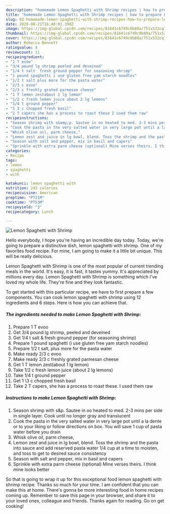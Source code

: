 ```yaml
---
description: "homemade Lemon Spaghetti with Shrimp recipes | how to prepare Lemon Spaghetti with Shrimp"
title: "homemade Lemon Spaghetti with Shrimp recipes | how to prepare Lemon Spaghetti with Shrimp"
slug: 82-homemade-lemon-spaghetti-with-shrimp-recipes-how-to-prepare-lemon-spaghetti-with-shrimp
date: 2020-08-21T16:40:01.398Z
image: https://img-global.cpcdn.com/recipes/81641c6749c0b80a/751x532cq70/lemon-spaghetti-with-shrimp-recipe-main-photo.jpg
thumbnail: https://img-global.cpcdn.com/recipes/81641c6749c0b80a/751x532cq70/lemon-spaghetti-with-shrimp-recipe-main-photo.jpg
cover: https://img-global.cpcdn.com/recipes/81641c6749c0b80a/751x532cq70/lemon-spaghetti-with-shrimp-recipe-main-photo.jpg
author: Rebecca Bennett
ratingvalue: 4
reviewcount: 11
recipeingredient:
- "1 T evoo"
- "3/4 pound lg shrimp peeled and deveined"
- "1/4 t salt  fresh ground pepper for seasoning shrimp"
- "1 pound spaghetti i use gluten free yam starch noodles"
- "1/2 t salt plus more for the pasta water"
- "2/3 c evoo"
- "2/3 c freshly grated parmesan cheese"
- "1 T lemon zestabout 1 lg lemon"
- "1/2 c fresh lemon juice about 2 lg lemons"
- "1/4 t ground pepper"
- "1 3 c chopped fresh basil"
- "2 T capers she has a process to roast these I used them raw"
recipeinstructions:
- "Season shrimp with s&amp;p. Sautee in oo heated to med. 2-3 mins per side in single layer. Cook until no longer gray and translucent"
- "Cook the pasta in the very salted water in very large pot until a la dente or to your liking or follow directions on box. You will save 1 cup of pasta water before you drain"
- "Whisk olive oil, parm cheese,"
- "Lemon zest and juice in lg bowl, blend. Toss the shrimp and the pasta into sauce and add reserved pasta water 1/4 cup at a time to moisten, and toss to get to desired sauce consistency"
- "Season with salt and pepper, mix in basil and capers"
- "Sprinkle with extra parm cheese (optional) Mine verses theirs. I think mine looks better"
categories:
- Recipe
tags:
- lemon
- spaghetti
- with

katakunci: lemon spaghetti with 
nutrition: 243 calories
recipecuisine: American
preptime: "PT21M"
cooktime: "PT53M"
recipeyield: "3"
recipecategory: Lunch

---
```



![Lemon Spaghetti with Shrimp](https://img-global.cpcdn.com/recipes/81641c6749c0b80a/751x532cq70/lemon-spaghetti-with-shrimp-recipe-main-photo.jpg)

Hello everybody, I hope you're having an incredible day today. Today, we're going to prepare a distinctive dish, lemon spaghetti with shrimp. One of my favorites food recipe. For mine, I am going to make it a little bit unique. This will be really delicious.

Lemon Spaghetti with Shrimp is one of the most popular of current trending meals in the world. It's easy, it is fast, it tastes yummy. It's appreciated by millions every day. Lemon Spaghetti with Shrimp is something which I've loved my whole life. They're fine and they look fantastic.




To get started with this particular recipe, we have to first prepare a few components. You can cook lemon spaghetti with shrimp using 12 ingredients and 6 steps. Here is how you can achieve that.

<!--inarticleads1-->

##### The ingredients needed to make Lemon Spaghetti with Shrimp:

1. Prepare 1 T evoo
1. Get 3/4 pound lg shrimp, peeled and deveined
1. Get 1/4 t salt &amp; fresh ground pepper (for seasoning shrimp)
1. Prepare 1 pound spaghetti (i use gluten free yam starch noodles)
1. Prepare 1/2 t salt, plus more for the pasta water
1. Make ready 2/3 c evoo
1. Make ready 2/3 c freshly grated parmesan cheese
1. Get 1 T lemon zest(about 1 lg lemon)
1. Take 1/2 c fresh lemon juice (about 2 lg lemons)
1. Take 1/4 t ground pepper
1. Get 1 \3 c chopped fresh basil
1. Take 2 T capers, she has a process to roast these. I used them raw




<!--inarticleads2-->

##### Instructions to make Lemon Spaghetti with Shrimp:

1. Season shrimp with s&amp;p. Sautee in oo heated to med. 2-3 mins per side in single layer. Cook until no longer gray and translucent
1. Cook the pasta in the very salted water in very large pot until a la dente or to your liking or follow directions on box. You will save 1 cup of pasta water before you drain
1. Whisk olive oil, parm cheese,
1. Lemon zest and juice in lg bowl, blend. Toss the shrimp and the pasta into sauce and add reserved pasta water 1/4 cup at a time to moisten, and toss to get to desired sauce consistency
1. Season with salt and pepper, mix in basil and capers
1. Sprinkle with extra parm cheese (optional) Mine verses theirs. I think mine looks better




So that is going to wrap it up for this exceptional food lemon spaghetti with shrimp recipe. Thanks so much for your time. I am confident that you can make this at home. There's gonna be more interesting food in home recipes coming up. Remember to save this page in your browser, and share it to your loved ones, colleague and friends. Thanks again for reading. Go on get cooking!

